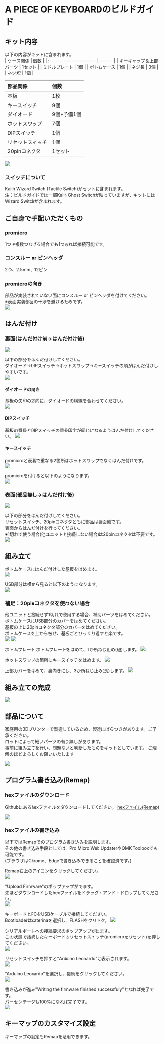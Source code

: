 # A PIECE OF KEYBOARDのビルドガイド

## キット内容
以下の内容がキットに含まれます。  
| ケース関係               | 個数    |
| :----------------------- | ------- |
| キーキャップ＆上部パーツ | 1セット |
| ミドルプレート           | 1個     |
| ボトムケース             | 1個     |
| ネジ長                   | 3個     |
| ネジ短                   | 1個     |

| 部品関係         | 個数        |
| :--------------- | :---------- |
| 基板             | 1枚         |
| キースイッチ     | 9個         |
| ダイオード       | 9個+予備1個 |
| ホットスワップ   | 7個         |
| DIPスイッチ      | 1個         |
| リセットスイッチ | 1個         |
| 20pinコネクタ    | 1セット     |

![ ](https://github.com/ataruno/A_PIECE_OF_KEYBOARD/blob/main/build_guide/build_guide_image_hard/01_%E3%82%AD%E3%83%83%E3%83%88%E5%86%85%E5%AE%B9_%E3%82%AD%E3%83%A3%E3%83%97%E3%82%B7%E3%83%A7%E3%83%B3%E3%81%82%E3%82%8A.jpg)

### スイッチについて  
Kailh Wizard Switch (Tactile Switch)がセットに含まれます。  
注：ビルドガイドでは一部Kailh Ghost Switchが映っていますが、キットにはWizard Switchが含まれます。  

## ご自身で手配いただくもの
### promicro
1つ ※複数つなげる場合でも1つあれば接続可能です。  

### コンスルー or ピンヘッダ
2つ、2.5mm、12ピン  

### promicroの向き
部品が実装されていない面にコンスルー or ピンヘッダを付けてください。  
※表面実装部品の干渉を避けるためです。  
![ ](https://github.com/ataruno/A_PIECE_OF_KEYBOARD/blob/main/build_guide/build_guide_image_hard/02_promicro.jpg)

## はんだ付け
### 裏面(はんだ付け前→はんだ付け後)

![ ](https://github.com/ataruno/A_PIECE_OF_KEYBOARD/blob/main/build_guide/build_guide_image_hard/11_%E5%9F%BA%E6%9D%BF_%E8%A3%8F.jpg)

以下の部分をはんだ付けしてください。  
ダイオード→DIPスイッチ→ホットスワップ→キースイッチの順がはんだ付けしやすいです。  
![ ](https://github.com/ataruno/A_PIECE_OF_KEYBOARD/blob/main/build_guide/build_guide_image_hard/12_%E3%81%AF%E3%82%93%E3%81%A0%E4%BB%98%E3%81%91%E7%AE%87%E6%89%80_%E8%A3%8F.jpg)

#### ダイオードの向き
基板の矢印の方向に、ダイオードの横線を合わせてください。  
![ ](https://github.com/ataruno/A_PIECE_OF_KEYBOARD/blob/main/build_guide/build_guide_image_hard/13_%E3%83%80%E3%82%A4%E3%82%AA%E3%83%BC%E3%83%89%E6%96%B9%E5%90%91_%E3%82%AD%E3%83%A3%E3%83%97%E3%82%B7%E3%83%A7%E3%83%B3.jpg)

#### DIPスイッチ
基板の番号とDIPスイッチの番号印字が同じになるようはんだ付けしてください。
![ ](https://github.com/ataruno/A_PIECE_OF_KEYBOARD/blob/main/build_guide/build_guide_image_hard/16_DIP%E3%82%B9%E3%82%A4%E3%83%83%E3%83%81.jpg)

#### キースイッチ
promicroと表裏で重なる2箇所はホットスワップでなくはんだ付けです。  
![ ](https://github.com/ataruno/A_PIECE_OF_KEYBOARD/blob/main/build_guide/build_guide_image_hard/18_%E3%81%AF%E3%82%93%E3%81%A0%E4%BB%98%E3%81%91%E5%BE%8C2.jpg)

promicroを付けると以下のようになります。  
![ ](https://github.com/ataruno/A_PIECE_OF_KEYBOARD/blob/main/build_guide/build_guide_image_hard/17_%E3%81%AF%E3%82%93%E3%81%A0%E4%BB%98%E3%81%91%E5%BE%8C1.jpg)

### 表面(部品無し→はんだ付け後)

![ ](https://github.com/ataruno/A_PIECE_OF_KEYBOARD/blob/main/build_guide/build_guide_image_hard/14_%E5%9F%BA%E6%9D%BF_%E8%A1%A8.jpg)

以下の部分をはんだ付けしてください。  
リセットスイッチ、20pinコネクタともに部品は裏面側です。  
表面からはんだ付けを行ってください。  
※1切れで使う場合(他ユニットと接続しない場合)は20pinコネクタは不要です。
![ ](https://github.com/ataruno/A_PIECE_OF_KEYBOARD/blob/main/build_guide/build_guide_image_hard/15_%E3%81%AF%E3%82%93%E3%81%A0%E4%BB%98%E3%81%91%E7%AE%87%E6%89%80_%E8%A1%A8.jpg)

## 組み立て
ボトムケースにはんだ付けした基板をはめます。  
![ ](https://github.com/ataruno/A_PIECE_OF_KEYBOARD/blob/main/build_guide/build_guide_image_hard/21_%E3%83%9C%E3%83%88%E3%83%A0%E3%83%97%E3%83%AC%E3%83%BC%E3%83%88.jpg)

USB部分は横から見ると以下のようになります。  
![ ](https://github.com/ataruno/A_PIECE_OF_KEYBOARD/blob/main/build_guide/build_guide_image_hard/22_%E6%A8%AA%E3%81%8B%E3%82%89%E8%A6%8B%E3%81%9F%E5%9B%B3.jpg)

### 補足：20pinコネクタを使わない場合
他ユニットと接続せず1切れで使用する場合、補助パーツをはめてください。  
ボトムケースにUSB部分のカバーをはめてください。  
基板の上に20pinコネクタ部分のカバーをはめてください。  
ボトムケースを上から被せ、基板ごとひっくり返すと楽です。  
![ ](https://github.com/ataruno/A_PIECE_OF_KEYBOARD/blob/main/build_guide/build_guide_image_hard/23_%E8%A3%9C%E5%8A%A9.jpg)
![ ](https://github.com/ataruno/A_PIECE_OF_KEYBOARD/blob/main/build_guide/build_guide_image_hard/23_%E8%A3%9C%E5%8A%A92.jpg)

ボトムプレート
ボトムプレートをはめて、1か所ねじ止め(短)します。
![ ](https://github.com/ataruno/A_PIECE_OF_KEYBOARD/blob/main/build_guide/build_guide_image_hard/24_%E3%83%9F%E3%83%89%E3%83%AB%E3%83%97%E3%83%AC%E3%83%BC%E3%83%88.jpg)

ホットスワップの箇所にキースイッチをはめます。
![ ](https://github.com/ataruno/A_PIECE_OF_KEYBOARD/blob/main/build_guide/build_guide_image_hard/25_%E3%82%AD%E3%83%BC%E3%82%B9%E3%82%A4%E3%83%83%E3%83%81%E8%A3%85%E7%9D%80.jpg)

上部カバーをはめて、裏向きにし、3か所ねじ止め(長)します。
![ ](https://github.com/ataruno/A_PIECE_OF_KEYBOARD/blob/main/build_guide/build_guide_image_hard/26_%E3%82%AB%E3%83%90%E3%83%BC%E3%81%AD%E3%81%98%E6%AD%A2%E3%82%81.jpg)

## 組み立ての完成
![ ](https://github.com/ataruno/A_PIECE_OF_KEYBOARD/blob/main/build_guide/build_guide_image_hard/31_%E5%AE%8C%E6%88%90.jpg)

## 部品について
家庭用の3Dプリンターで製造しているため、製造にばらつきがあります。ご了承ください。  
ロットによって細いパーツの有り無しがあります。  
事前に組み立てを行い、問題ないと判断したものをキットとしています。
ご理解のほどよろしくお願いいたします  

![ ](https://github.com/ataruno/A_PIECE_OF_KEYBOARD/blob/main/build_guide/build_guide_image_hard/41_%E3%82%AD%E3%83%BC%E3%82%AD%E3%83%A3%E3%83%83%E3%83%97%E8%83%8C%E9%9D%A2.jpg)

## プログラム書き込み(Remap)
### hexファイルのダウンロード
Githubにあるhexファイルをダウンロードしてください。
[hexファイル(Remap)](https://remap-keys.app/catalog/Ke6NdtYuFV1NoUlCXKXA/firmware)

![ ](https://github.com/ataruno/A_PIECE_OF_KEYBOARD/blob/main/build_guide/build_guide_image_remap/51_remap%E3%81%B8%E3%82%A2%E3%82%AF%E3%82%BB%E3%82%B9.jpg)

### hexファイルの書き込み
以下ではRemapでのプログラム書き込みを説明します。  
その他の書き込み手段としては、Pro Micro Web UpdaterやQMK Toolboxでも可能です。  
(ブラウザはChrome、Edgeで書き込みできることを確認済です。)  

Remap右上のアイコンをクリックしてください。  
![ ](https://github.com/ataruno/A_PIECE_OF_KEYBOARD/blob/main/build_guide/build_guide_image_remap/52_hex%E3%83%95%E3%82%A1%E3%82%A4%E3%83%AB%E3%81%AE%E3%83%80%E3%82%A6%E3%83%B3%E3%83%AD%E3%83%BC%E3%83%89.jpg)

"Upload Firmware"のポップアップがでます。  
先ほどダウンロードしたhexファイルをドラッグ・アンド・ドロップしてください。  
![ ](https://github.com/ataruno/A_PIECE_OF_KEYBOARD/blob/main/build_guide/build_guide_image_remap/53_hex%E3%83%95%E3%82%A1%E3%82%A4%E3%83%AB%E3%81%AE%E6%9B%B8%E3%81%8D%E8%BE%BC%E3%81%BF2.jpg)

キーボードとPCをUSBケーブルで接続してください。  
Bootloaderはcaterinaを選択し、FLASHをクリック。
![ ](https://github.com/ataruno/A_PIECE_OF_KEYBOARD/blob/main/build_guide/build_guide_image_remap/53_hex%E3%83%95%E3%82%A1%E3%82%A4%E3%83%AB%E3%81%AE%E6%9B%B8%E3%81%8D%E8%BE%BC%E3%81%BF3.jpg)

シリアルポートへの接続要求のポップアップが出ます。  
この状態で接続したキーボードのリセットスイッチ(promicroをリセット)を押してください。  
![ ](https://github.com/ataruno/A_PIECE_OF_KEYBOARD/blob/main/build_guide/build_guide_image_remap/53_hex%E3%83%95%E3%82%A1%E3%82%A4%E3%83%AB%E3%81%AE%E6%9B%B8%E3%81%8D%E8%BE%BC%E3%81%BF4.jpg)

リセットスイッチを押すと"Arduino Leonardo"と表示されます。  
![ ](https://github.com/ataruno/A_PIECE_OF_KEYBOARD/blob/main/build_guide/build_guide_image_remap/53_hex%E3%83%95%E3%82%A1%E3%82%A4%E3%83%AB%E3%81%AE%E6%9B%B8%E3%81%8D%E8%BE%BC%E3%81%BF5.jpg)

"Arduino Leonardo"を選択し、接続をクリックしてください。  
![ ](https://github.com/ataruno/A_PIECE_OF_KEYBOARD/blob/main/build_guide/build_guide_image_remap/53_hex%E3%83%95%E3%82%A1%E3%82%A4%E3%83%AB%E3%81%AE%E6%9B%B8%E3%81%8D%E8%BE%BC%E3%81%BF6.jpg)

書き込みが進み"Writing the firmware finished successfuly"となれば完了です。  
パーセンテージも100%になれば完了です。  
![ ](https://github.com/ataruno/A_PIECE_OF_KEYBOARD/blob/main/build_guide/build_guide_image_remap/53_hex%E3%83%95%E3%82%A1%E3%82%A4%E3%83%AB%E3%81%AE%E6%9B%B8%E3%81%8D%E8%BE%BC%E3%81%BF7.jpg)

## キーマップのカスタマイズ設定
キーマップの設定もRemapを活用できます。  




